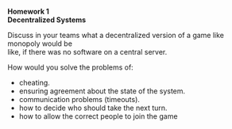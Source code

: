 **Homework 1**  
**Decentralized Systems**  

Discuss in your teams what a decentralized version of a game like monopoly would be  
like, if there was no software on a central server.

How would you solve the problems of:

*   cheating.
*   ensuring agreement about the state of the system.  
*   communication problems (timeouts).  
*   how to decide who should take the next turn.  
*   how to allow the correct people to join the game
